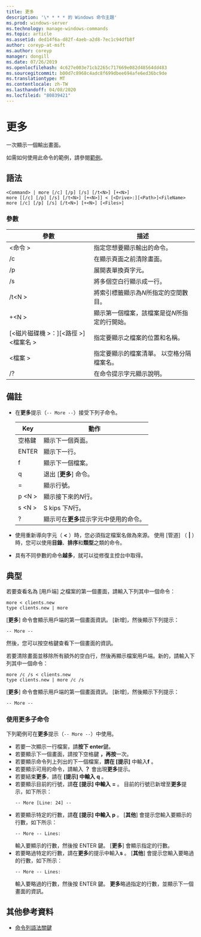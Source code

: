 ```yaml
---
title: 更多
description: '\* * * * 的 Windows 命令主題'
ms.prod: windows-server
ms.technology: manage-windows-commands
ms.topic: article
ms.assetid: ded14f6a-d82f-4aeb-a2d8-7ec1c94dfb8f
author: coreyp-at-msft
ms.author: coreyp
manager: dongill
ms.date: 07/26/2019
ms.openlocfilehash: 4c627e003e71cb2265c717669e082d48564dd483
ms.sourcegitcommit: b00d7c8968c4adc8f699dbee694afe6ed36bc9de
ms.translationtype: MT
ms.contentlocale: zh-TW
ms.lasthandoff: 04/08/2020
ms.locfileid: "80839421"
---
```

# <a name="more"></a>更多



一次顯示一個輸出畫面。

如需如何使用此命令的範例，請參閱[範例](#BKMK_examples)。

## <a name="syntax"></a>語法

```
<Command> | more [/c] [/p] [/s] [/t<N>] [+<N>]
more [[/c] [/p] [/s] [/t<N>] [+<N>]] < [<Drive>:][<Path>]<FileName>
more [/c] [/p] [/s] [/t<N>] [+<N>] [<Files>]
```

### <a name="parameters"></a>參數

|           參數            |                               描述                               |
|--------------------------------|-------------------------------------------------------------------------|
|           \<命令 >           |      指定您想要顯示輸出的命令。      |
|               /c               |               在顯示頁面之前清除畫面。               |
|               /p               |                      展開表單換頁字元。                      |
|               /s               |          將多個空白行顯示成一行。          |
|             /t\<N >             |         將索引標籤顯示為*N*所指定的空間數目。         |
|             +\<N >              |     顯示第一個檔案，該檔案是從*N*所指定的行開始。     |
| [\<磁片磁碟機 >：][\<路徑 >]\<檔案名 > |          指定要顯示之檔案的位置和名稱。          |
|            \<檔案 >            | 指定要顯示的檔案清單。 以空格分隔檔案名。 |
|               /?               |                  在命令提示字元顯示說明。                   |

## <a name="remarks"></a>備註

-   在**更多**提示（`-- More --`）接受下列子命令。 

    | Key | 動作 |
    | --- | ------ |
    | 空格鍵 | 顯示下一個頁面。 |
    | ENTER | 顯示下一行。 |
    | f | 顯示下一個檔案。 |
    | q | 退出 [**更多**] 命令。 |
    | = | 顯示行號。 |
    | p \<N > | 顯示接下來的*N*行。 |
    | s \<N > |S kips 下*N*行。 |
    | ? | 顯示可在**更多**提示字元中使用的命令。| 
    
-   使用重新導向字元（ **<** ）時，您必須指定檔案名做為來源。 使用 [管道] （ **\|** ）時，您可以使用**目錄**、**排序**和**類型**之類的命令。
-   具有不同參數的命令**越多**，就可以從修復主控台中取得。

## <a name="examples"></a><a name=BKMK_examples></a>典型

若要查看名為 [用戶端] 之檔案的第一個畫面，請輸入下列其中一個命令：
```
more < clients.new
type clients.new | more
```
[**更多**] 命令會顯示用戶端的第一個畫面資訊。 [新增]，然後顯示下列提示：
```
-- More --
```
然後，您可以按空格鍵查看下一個畫面的資訊。

若要清除畫面並移除所有額外的空白行，然後再顯示檔案用戶端。新的，請輸入下列其中一個命令：
```
more /c /s < clients.new
type clients.new | more /c /s
```
[**更多**] 命令會顯示用戶端的第一個畫面資訊。 [新增]，然後顯示下列提示：
```
-- More --
```

### <a name="using-more-subcommands"></a>使用更多子命令

下列範例可在**更多**提示（`-- More --`）中使用。
- 若要一次顯示一行檔案，請**按下 enter**鍵。
- 若要顯示下一個畫面，請按下空格鍵 **，再按**一次。
- 若要顯示命令列上列出的下一個檔案，**請在 [提示]** 中輸入**f** 。
- 若要顯示可用的命令，請輸入 **？** 會出現**更多**提示。
- 若要結束**更多**，請在 **[提示] 中輸入** **q** 。
- 若要顯示目前的行號，請**在 [提示] 中輸入** **=** 。 目前的行號已新增至**更多**提示，如下所示：  
  ```
  -- More [Line: 24] --
  ```  
- 若要顯示特定的行數，請**在 [提示] 中輸入** **p** 。 [**其他**] 會提示您輸入要顯示的行數，如下所示：  
  ```
  -- More -- Lines:
  ```  
  輸入要顯示的行數，然後按 ENTER 鍵。 [**更多**] 會顯示指定的行數。
- 若要略過特定的行數，請在**更多**的提示中輸入**s** 。 [**其他**] 會提示您輸入要略過的行數，如下所示：  
  ```
  -- More -- Lines:
  ```  
  輸入要略過的行數，然後按 ENTER 鍵。 **更多**略過指定的行數，並顯示下一個畫面的資訊。

## <a name="additional-references"></a>其他參考資料

- [命令列語法關鍵](command-line-syntax-key.md)
